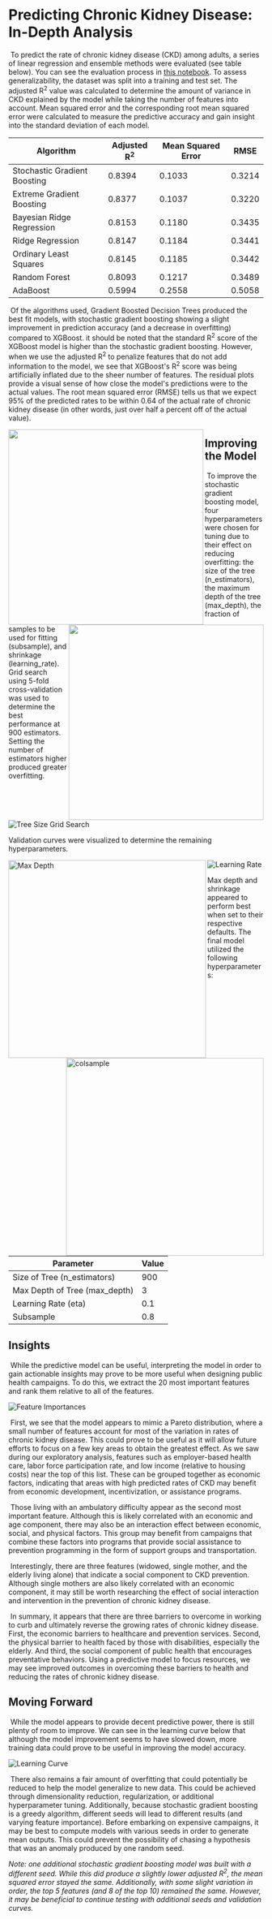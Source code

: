 # Predicting Chronic Kidney Disease: In-Depth Analysis

​	To predict the rate of chronic kidney disease (CKD) among adults, a series of linear regression and ensemble methods were evaluated (see table below). You can see the evaluation process in [this notebook](regression_analysis_predicting_chronic_disease.ipynb). To assess generalizability, the dataset was split into a training and test set. The adjusted R<sup>2</sup> value was calculated to determine the amount of variance in CKD explained by the model while taking the number of features into account. Mean squared error and the corresponding root mean squared error were calculated to measure the predictive accuracy and gain insight into the standard deviation of each model.

| Algorithm                    | Adjusted R<sup>2</sup> | Mean Squared Error | RMSE   |
| ---------------------------- | ---------------------- | ------------------ | ------ |
| Stochastic Gradient Boosting | 0.8394                 | 0.1033             | 0.3214 |
| Extreme Gradient Boosting    | 0.8377                 | 0.1037             | 0.3220 |
| Bayesian Ridge Regression    | 0.8153                 | 0.1180             | 0.3435 |
| Ridge Regression             | 0.8147                 | 0.1184             | 0.3441 |
| Ordinary Least Squares       | 0.8145                 | 0.1185             | 0.3442 |
| Random Forest                | 0.8093                 | 0.1217             | 0.3489 |
| AdaBoost                     | 0.5994                 | 0.2558             | 0.5058 |

​	Of the algorithms used, Gradient Boosted Decision Trees produced the best fit models, with stochastic gradient boosting showing a slight improvement in prediction accuracy (and a decrease in overfitting) compared to XGBoost. it should be noted that the standard R<sup>2</sup> score of the XGBoost model is higher than the stochastic gradient boosting. However, when we use the adjusted R<sup>2</sup> to penalize features that do not add information to the model, we see that XGBoost's R<sup>2</sup> score was being artificially inflated due to the sheer number of features. The residual plots provide a visual sense of how close the model's predictions were to the actual values. The root mean squared error (RMSE) tells us that we expect 95% of the predicted rates to be within 0.64 of the actual rate of chronic kidney disease (in other words, just over half a percent off of the actual value).

<p><img src='img\GBR_residual_plot.png' width=385 align='left'/><img src='img/xgb_residuals.png' width=385 align='right'/></p>



## Improving the Model

​	To improve the stochastic gradient boosting model, four hyperparameters were chosen for tuning due to their effect on reducing overfitting: the size of the tree (n_estimators), the maximum depth of the tree (max_depth), the fraction of samples to be used for fitting (subsample), and shrinkage (learning_rate). Grid search using 5-fold cross-validation was used to determine the best performance at 900 estimators. Setting the number of estimators higher produced greater overfitting. 

![Tree Size Grid Search](img/gb_n_estimators.png)

Validation curves were visualized to determine the remaining hyperparameters. 

<img src="img/GBR_maxdepth.png" alt="Max Depth" width="390" align="left" /> <img src="img/gb_subsample.png" alt="colsample" width="390" align="right"/>

![Learning Rate](img/gbr_learning_rate.png)

Max depth and shrinkage appeared to perform best when set to their respective defaults. The final model utilized the following hyperparameters:

| Parameter                     | Value |
| ----------------------------- | ----- |
| Size of Tree (n_estimators)   | 900   |
| Max Depth of Tree (max_depth) | 3     |
| Learning Rate (eta)           | 0.1   |
| Subsample                     | 0.8   |



## Insights

​	While the predictive model can be useful, interpreting the model in order to gain actionable insights may prove to be more useful when designing public health campaigns. To do this, we extract the 20 most important features and rank them relative to all of the features.

![Feature Importances](img/GBR_feature_importance.png)

​	First, we see that the model appears to mimic a Pareto distribution, where a small number of features account for most of the variation in rates of chronic kidney disease. This could prove to be useful as it will allow future efforts to focus on a few key areas to obtain the greatest effect.  As we saw during our exploratory analysis, features such as employer-based health care, labor force participation rate, and low income (relative to housing costs) near the top of this list. These can be grouped together as economic factors, indicating that areas with high predicted rates of CKD may benefit from economic development, incentivization, or assistance programs.

​	Those living with an ambulatory difficulty appear as the second most important feature. Although this is likely correlated with an economic and age component, there may also be an interaction effect between economic, social, and physical factors. This group may benefit from campaigns that combine these factors into programs that provide social assistance to prevention programming in the form of support groups and transportation. 

​	Interestingly, there are three features (widowed, single mother, and the elderly living alone) that indicate a social component to CKD prevention. Although single mothers are also likely correlated with an economic component, it may still be worth researching the effect of social interaction and intervention in the prevention of chronic kidney disease. 

​	In summary, it appears that there are three barriers to overcome in working to curb and ultimately reverse the growing rates of chronic kidney disease. First, the economic barriers to healthcare and prevention services. Second, the physical barrier to health faced by those with disabilities, especially the elderly. And third, the social component of public health that encourages preventative behaviors. Using a predictive model to focus resources, we may see improved outcomes in overcoming these barriers to health and reducing the rates of chronic kidney disease.

## Moving Forward

​	While the model appears to provide decent predictive power, there is still plenty of room to improve. We can see in the learning curve below that although the model improvement seems to have slowed down, more training data could prove to be useful in improving the model accuracy. 

![Learning Curve](img/gbr_learning_curve.png)

​	There also remains a fair amount of overfitting that could potentially be reduced to help the model generalize to new data. This could be achieved through dimensionality reduction, regularization, or additional hyperparameter tuning. Additionally, because stochastic gradient boosting is a greedy algorithm, different seeds will lead to different results (and varying feature importance). Before embarking on expensive campaigns, it may be best to compute models with various seeds in order to generate mean outputs. This could prevent the possibility of chasing a hypothesis that was an anomaly produced by one random seed. 

*Note: one additional stochastic gradient boosting model was built with a different seed. While this did produce a slightly lower adjusted R<sup>2</sup>, the mean squared error stayed the same. Additionally, with some slight variation in order, the top 5 features (and 8 of the top 10) remained the same. However, it may be beneficial to continue testing with additional seeds and validation curves.*